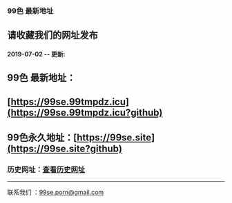 ### 99色 最新地址
## 请收藏我们的网址发布
#### 2019-07-02 -- 更新:

## 99色 最新地址：

## [https://99se.99tmpdz.icu](https://99se.99tmpdz.icu?github)

## 99色永久地址：[https://99se.site](https://99se.site?github)

### 历史网址：[查看历史网址](https://github.com/99se/99se.github.io/wiki/99色.以前的地址)

***

联系我们 ：99se.porn@gmail.com